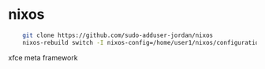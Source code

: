 # nixos 

```sh
    git clone https://github.com/sudo-adduser-jordan/nixos
    nixos-rebuild switch -I nixos-config=/home/user1/nixos/configuration.nix
```

xfce meta framework
